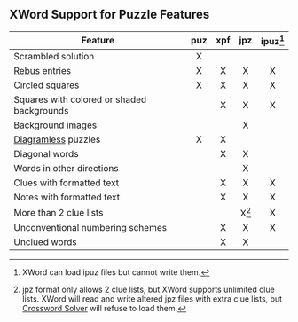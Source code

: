 XWord Support for Puzzle Features
---------------------------------

| Feature                                       | puz | xpf | jpz | ipuz[^1] |
| --------------------------------------------- |:---:|:---:|:---:|:----:|
| Scrambled solution                            |  X  |     |     |      |
| [Rebus](solving.html#rebus_entries) entries   |  X  |  X  |  X  |  X   |
| Circled squares                               |  X  |  X  |  X  |  X   |
| Squares with colored or shaded backgrounds    |     |  X  |  X  |  X   |
| Background images                             |     |     |  X  |      |
| [Diagramless](diagramless.html) puzzles       |  X  |  X  |     |      |
| Diagonal words                                |     |  X  |  X  |      |
| Words in other directions                     |     |     |  X  |      |
| Clues with formatted text                     |     |  X  |  X  |  X   |
| Notes with formatted text                     |     |  X  |  X  |  X   |
| More than 2 clue lists                        |     |     |  X[^2] |  X   |
| Unconventional numbering schemes              |     |  X  |  X  |  X   |
| Unclued words                                 |     |  X  |  X  |      |

[^1]: XWord can load ipuz files but cannot write them.
[^2]: jpz format only allows 2 clue lists, but XWord supports unlimited clue
      lists.  XWord will read and write altered jpz files with extra clue
      lists, but [Crossword Solver](crosswordsolver.html) will refuse to load
      them.